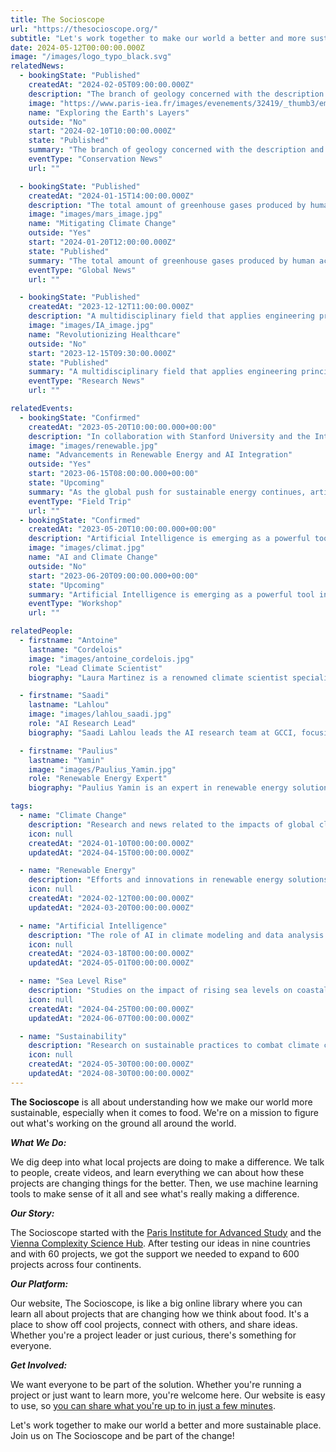 ```yaml
---
title: The Socioscope
url: "https://thesocioscope.org/"
subtitle: "Let's work together to make our world a better and more sustainable place"
date: 2024-05-12T00:00:00.000Z
image: "/images/logo_typo_black.svg"
relatedNews:
  - bookingState: "Published"
    createdAt: "2024-02-05T09:00:00.000Z"
    description: "The branch of geology concerned with the description and classification of rocks."
    image: "https://www.paris-iea.fr/images/evenements/32419/_thumb3/emily-morter-8xaa0f9yqne-unsplash.jpg"
    name: "Exploring the Earth's Layers"
    outside: "No"
    start: "2024-02-10T10:00:00.000Z"
    state: "Published"
    summary: "The branch of geology concerned with the description and classification of rocks."
    eventType: "Conservation News"
    url: ""

  - bookingState: "Published"
    createdAt: "2024-01-15T14:00:00.000Z"
    description: "The total amount of greenhouse gases produced by human activities, measured in carbon dioxide equivalents"
    image: "images/mars_image.jpg"
    name: "Mitigating Climate Change"
    outside: "Yes"
    start: "2024-01-20T12:00:00.000Z"
    state: "Published"
    summary: "The total amount of greenhouse gases produced by human activities, measured in carbon dioxide equivalents"
    eventType: "Global News"
    url: ""

  - bookingState: "Published"
    createdAt: "2023-12-12T11:00:00.000Z"
    description: "A multidisciplinary field that applies engineering principles to medicine and biology for healthcare purposes"
    image: "images/IA_image.jpg"
    name: "Revolutionizing Healthcare"
    outside: "No"
    start: "2023-12-15T09:30:00.000Z"
    state: "Published"
    summary: "A multidisciplinary field that applies engineering principles to medicine and biology for healthcare purposes"
    eventType: "Research News"
    url: ""

relatedEvents:
  - bookingState: "Confirmed"
    createdAt: "2023-05-20T10:00:00.000+00:00"
    description: "In collaboration with Stanford University and the International Energy Agency"
    image: "images/renewable.jpg"
    name: "Advancements in Renewable Energy and AI Integration"
    outside: "Yes"
    start: "2023-06-15T08:00:00.000+00:00"
    state: "Upcoming"
    summary: "As the global push for sustainable energy continues, artificial intelligence is playing a pivotal role in optimizing renewable energy systems"
    eventType: "Field Trip"
    url: ""
  - bookingState: "Confirmed"
    createdAt: "2023-05-20T10:00:00.000+00:00"
    description: "Artificial Intelligence is emerging as a powerful tool in the fight against climate change"
    image: "images/climat.jpg"
    name: "AI and Climate Change"
    outside: "No"
    start: "2023-06-20T09:00:00.000+00:00"
    state: "Upcoming"
    summary: "Artificial Intelligence is emerging as a powerful tool in the fight against climate change"
    eventType: "Workshop"
    url: ""

relatedPeople:
  - firstname: "Antoine"
    lastname: "Cordelois"
    image: "images/antoine_cordelois.jpg"
    role: "Lead Climate Scientist"
    biography: "Laura Martinez is a renowned climate scientist specializing in atmospheric studies and the long-term effects of climate change on global weather patterns."

  - firstname: "Saadi"
    lastname: "Lahlou"
    image: "images/lahlou_saadi.jpg"
    role: "AI Research Lead"
    biography: "Saadi Lahlou leads the AI research team at GCCI, focusing on predictive models for climate change impacts using machine learning techniques."

  - firstname: "Paulius"
    lastname: "Yamin"
    image: "images/Paulius_Yamin.jpg"
    role: "Renewable Energy Expert"
    biography: "Paulius Yamin is an expert in renewable energy solutions and sustainable technology innovations, advocating for global adoption of clean energy."

tags:
  - name: "Climate Change"
    description: "Research and news related to the impacts of global climate change."
    icon: null
    createdAt: "2024-01-10T00:00:00.000Z"
    updatedAt: "2024-04-15T00:00:00.000Z"

  - name: "Renewable Energy"
    description: "Efforts and innovations in renewable energy solutions for a sustainable future."
    icon: null
    createdAt: "2024-02-12T00:00:00.000Z"
    updatedAt: "2024-03-20T00:00:00.000Z"

  - name: "Artificial Intelligence"
    description: "The role of AI in climate modeling and data analysis."
    icon: null
    createdAt: "2024-03-18T00:00:00.000Z"
    updatedAt: "2024-05-01T00:00:00.000Z"

  - name: "Sea Level Rise"
    description: "Studies on the impact of rising sea levels on coastal regions."
    icon: null
    createdAt: "2024-04-25T00:00:00.000Z"
    updatedAt: "2024-06-07T00:00:00.000Z"

  - name: "Sustainability"
    description: "Research on sustainable practices to combat climate change."
    icon: null
    createdAt: "2024-05-30T00:00:00.000Z"
    updatedAt: "2024-08-30T00:00:00.000Z"
---
```


**The Socioscope** is all about understanding how we make our world more sustainable, especially when it comes to food. We're on a mission to figure out what's working on the ground all around the world.

**_What We Do:_**

We dig deep into what local projects are doing to make a difference. We talk to people, create videos, and learn everything we can about how these projects are changing things for the better. Then, we use machine learning tools to make sense of it all and see what's really making a difference.

**_Our Story:_**

The Socioscope started with the [Paris Institute for Advanced Study](https://www.paris-iea.fr/en/) and the [Vienna Complexity Science Hub](https://csh.ac.at/). After testing our ideas in nine countries and with 60 projects, we got the support we needed to expand to 600 projects across four continents.

**_Our Platform:_**

Our website, The Socioscope, is like a big online library where you can learn all about projects that are changing how we think about food. It's a place to show off cool projects, connect with others, and share ideas. Whether you're a project leader or just curious, there's something for everyone.

**_Get Involved:_**

We want everyone to be part of the solution. Whether you're running a project or just want to learn more, you're welcome here. Our website is easy to use, so [you can share what you're up to in just a few minutes](https://thesocioscope.org/register).

Let's work together to make our world a better and more sustainable place. Join us on The Socioscope and be part of the change!
